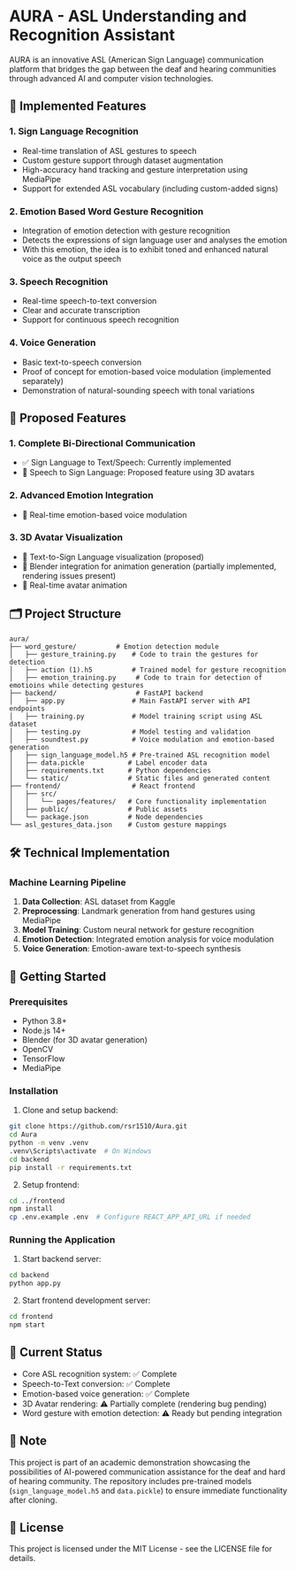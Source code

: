 # AURA - ASL Understanding and Recognition Assistant

AURA is an innovative ASL (American Sign Language) communication platform that bridges the gap between the deaf and hearing communities through advanced AI and computer vision technologies.

## 🌟 Implemented Features

### 1. Sign Language Recognition
- Real-time translation of ASL gestures to speech
- Custom gesture support through dataset augmentation
- High-accuracy hand tracking and gesture interpretation using MediaPipe
- Support for extended ASL vocabulary (including custom-added signs)

### 2. Emotion Based Word Gesture Recognition
- Integration of emotion detection with gesture recognition
- Detects the expressions of sign language user and analyses the emotion
- With this emotion, the idea is to exhibit toned and enhanced natural voice as the output speech

### 3. Speech Recognition
- Real-time speech-to-text conversion
- Clear and accurate transcription
- Support for continuous speech recognition

### 4. Voice Generation
- Basic text-to-speech conversion
- Proof of concept for emotion-based voice modulation (implemented separately)
- Demonstration of natural-sounding speech with tonal variations

## 🔮 Proposed Features

### 1. Complete Bi-Directional Communication
- ✅ Sign Language to Text/Speech: Currently implemented
- 🚧 Speech to Sign Language: Proposed feature using 3D avatars

### 2. Advanced Emotion Integration
- 🚧 Real-time emotion-based voice modulation

### 3. 3D Avatar Visualization
- 🚧 Text-to-Sign Language visualization (proposed)
- 🚧 Blender integration for animation generation (partially implemented, rendering issues present)
- 🚧 Real-time avatar animation

## 🗂️ Project Structure

```
aura/
├── word_gesture/          # Emotion detection module
│   ├── gesture_training.py    # Code to train the gestures for detection
│   ├── action (1).h5          # Trained model for gesture recognition
│   ├── emotion_training.py     # Code to train for detection of emotioins while detecting gestures
├── backend/                    # FastAPI backend
│   ├── app.py                 # Main FastAPI server with API endpoints
│   ├── training.py            # Model training script using ASL dataset
│   ├── testing.py             # Model testing and validation
│   ├── soundtest.py           # Voice modulation and emotion-based generation
│   ├── sign_language_model.h5 # Pre-trained ASL recognition model
│   ├── data.pickle           # Label encoder data
│   ├── requirements.txt      # Python dependencies
│   └── static/               # Static files and generated content
├── frontend/                  # React frontend
│   ├── src/
│   │   └── pages/features/   # Core functionality implementation
│   ├── public/               # Public assets
│   └── package.json          # Node dependencies
└── asl_gestures_data.json    # Custom gesture mappings
```

## 🛠️ Technical Implementation

### Machine Learning Pipeline
1. **Data Collection**: ASL dataset from Kaggle
2. **Preprocessing**: Landmark generation from hand gestures using MediaPipe
3. **Model Training**: Custom neural network for gesture recognition
4. **Emotion Detection**: Integrated emotion analysis for voice modulation
5. **Voice Generation**: Emotion-aware text-to-speech synthesis

## 🚀 Getting Started

### Prerequisites
- Python 3.8+
- Node.js 14+
- Blender (for 3D avatar generation)
- OpenCV
- TensorFlow
- MediaPipe

### Installation

1. Clone and setup backend:
```bash
git clone https://github.com/rsr1510/Aura.git
cd Aura
python -m venv .venv
.venv\Scripts\activate  # On Windows
cd backend
pip install -r requirements.txt
```

2. Setup frontend:
```bash
cd ../frontend
npm install
cp .env.example .env  # Configure REACT_APP_API_URL if needed
```

### Running the Application
1. Start backend server:
```bash
cd backend
python app.py
```

2. Start frontend development server:
```bash
cd frontend
npm start
```

## 🔄 Current Status
- Core ASL recognition system: ✅ Complete
- Speech-to-Text conversion: ✅ Complete
- Emotion-based voice generation: ✅ Complete
- 3D Avatar rendering: ⚠️ Partially complete (rendering bug pending)
- Word gesture with emotion detection: ⚠️ Ready but pending integration

## 📝 Note
This project is part of an academic demonstration showcasing the possibilities of AI-powered communication assistance for the deaf and hard of hearing community. The repository includes pre-trained models (`sign_language_model.h5` and `data.pickle`) to ensure immediate functionality after cloning.

## 📜 License
This project is licensed under the MIT License - see the LICENSE file for details. 
